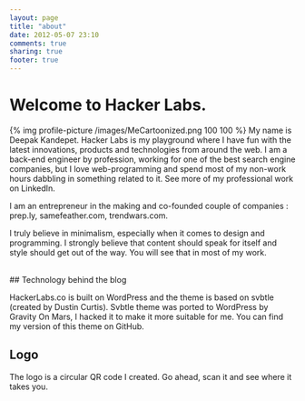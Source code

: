 ```yaml
---
layout: page
title: "about"
date: 2012-05-07 23:10
comments: true
sharing: true
footer: true
---
```


# Welcome to Hacker Labs.

{% img profile-picture /images/MeCartoonized.png 100 100 %} My name is Deepak Kandepet. Hacker Labs is my playground where I have fun with the latest innovations, products and technologies from around the web. I am a back-end engineer by profession, working for one of the best search engine companies, but I love web-programming and spend most of my non-work hours dabbling in something related to it. See more of my professional work on LinkedIn.

I am an entrepreneur in the making and co-founded couple of companies : prep.ly,  samefeather.com,  trendwars.com.

I truly believe in minimalism, especially when it comes to design and programming. I strongly believe that content should speak for itself and style should get out of the way. You will see that in most of my work.

<br class="clear" />
## Technology behind the blog

HackerLabs.co is built on WordPress and the theme is based on svbtle (created by Dustin Curtis). Svbtle theme was ported to WordPress by Gravity On Mars, I hacked it to make it more suitable for me. You can find my version of this theme on GitHub.

## Logo

The logo is a circular QR code I created. Go ahead, scan it and see where it takes you.
